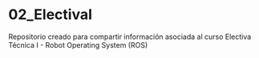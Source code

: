 # 02_ElectivaI
Repositorio creado para compartir información asociada al curso Electiva Técnica I - Robot Operating System (ROS)
